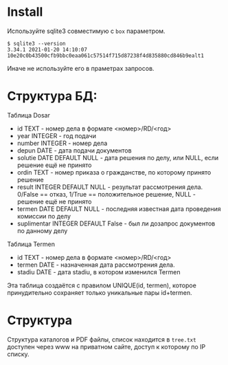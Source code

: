 # Install

Используйте sqlite3 совместимую с `box` параметром.
```
$ sqlite3 --version
3.34.1 2021-01-20 14:10:07 10e20c0b43500cfb9bbc0eaa061c57514f715d87238f4d835880cd846b9ealt1
```
Иначе не используйте его в праметрах запросов.

# Структура БД:

Таблица Dosar
- id TEXT - номер дела в формате <номер>/RD/<год>
- year INTEGER - год подачи
- number INTEGER - номер дела
- depun DATE - дата подачи документов
- solutie DATE DEFAULT NULL - дата решения по делу, или NULL, если решение ещё не принято
- ordin TEXT - номер приказа о гражданстве, по которому принято решение
- result INTEGER DEFAULT NULL - результат рассмотрения дела. 0/False == отказ, 1/True == положительное решение, NULL - решение ещё не принято
- termen DATE DEFAULT NULL - последняя известная дата проведения комиссии по делу
- suplimentar INTEGER DEFAULT False - был ли дозапрос документов по данному делу

Таблица Termen
 - id TEXT - номер дела в формате <номер>/RD/<год>
 - termen DATE - назначенная дата рассмотрения дела.
 - stadiu DATE - дата stadiu, в котором изменился Termen

Эта таблица создаётся с правилом UNIQUE(id, termen), которое принудительно сохраняет только уникальные пары id+termen.


# Структура

Структура каталогов и PDF файлы, список находится в `tree.txt` доступен через www на приватном сайте, доступ к которому по IP списку.

